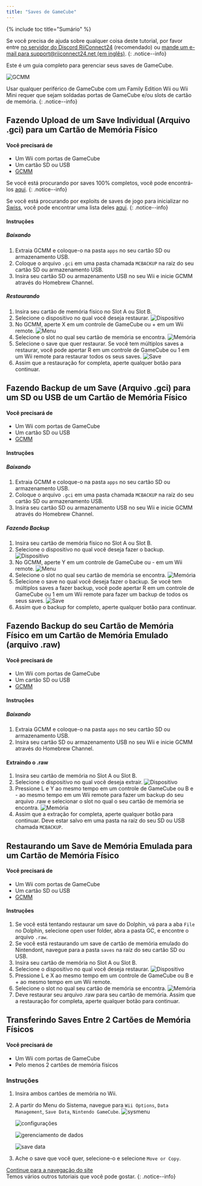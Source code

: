 ```yaml
---
title: "Saves de GameCube"
---
```


{% include toc title="Sumário" %}

Se você precisa de ajuda sobre qualquer coisa deste tutorial, por favor entre [no servidor do Discord RiiConnect24](https://discord.gg/rc24) (recomendado) ou [mande um e-mail para support@riiconnect24.net (em inglês)](mailto:support@riiconnect24.net).
{: .notice--info}

Este é um guia completo para gerenciar seus saves de GameCube.

![GCMM](/images/gcsaves/gcmm.png)

Usar qualquer periférico de GameCube com um Family Edition Wii ou Wii Mini requer que sejam soldadas portas de GameCube e/ou slots de cartão de memória.
{: .notice--info}

## Fazendo Upload de um Save Individual (Arquivo .gci) para um Cartão de Memória Físico

#### Você precisará de

- Um Wii com portas de GameCube
- Um cartão SD ou USB
- [GCMM](https://hbb1.oscwii.org/hbb/gcmm/gcmm.zip)

Se você está procurando por saves 100% completos, você pode encontrá-los [aqui](https://gamefaqs.gamespot.com/).
{: .notice--info}

Se você está procurando por exploits de saves de jogo para inicializar no [Swiss](https://github.com/emukidid/swiss-gc/releases), você pode encontrar uma lista deles [aqui](https://www.gc-forever.com/wiki/index.php?title=Booting_homebrew#Game_Save_Exploits).
{: .notice--info}

#### Instruções

##### Baixando

1. Extraia GCMM e coloque-o na pasta `apps` no seu cartão SD ou armazenamento USB.
2. Coloque o arquivo `.gci` em uma pasta chamada `MCBACKUP` na raíz do seu cartão SD ou armazenamento USB.
3. Insira seu cartão SD ou armazenamento USB no seu Wii e inicie GCMM através do Homebrew Channel.

##### Restaurando

1. Insira seu cartão de memória físico no Slot A ou Slot B.
2. Selecione o dispositivo no qual você deseja restaurar. ![Dispositivo](/images/gcsaves/gcmm-select-device.jpg)
3. No GCMM, aperte X em um controle de GameCube ou + em um Wii remote. ![Menu](/images/gcsaves/gcmm-menu.jpg)
4. Selecione o slot no qual seu cartão de memória se encontra. ![Memória](/images/gcsaves/gcmm-mem-select.jpg)
5. Selecione o save que quer restaurar. Se você tem múltiplos saves a restaurar, você pode apertar R em um controle de GameCube ou 1 em um Wii remote para restaurar todos os seus saves. ![Save](/images/gcsaves/gcmm-select-save.jpg)
6. Assim que a restauração for completa, aperte qualquer botão para continuar.

## Fazendo Backup de um Save (Arquivo .gci) para um SD ou USB de um Cartão de Memória Físico

#### Você precisará de

- Um Wii com portas de GameCube
- Um cartão SD ou USB
- [GCMM](https://hbb1.oscwii.org/hbb/gcmm/gcmm.zip)

#### Instruções

##### Baixando

1. Extraia GCMM e coloque-o na pasta `apps` no seu cartão SD ou armazenamento USB.
2. Coloque o arquivo `.gci` em uma pasta chamada `MCBACKUP` na raíz do seu cartão SD ou armazenamento USB.
3. Insira seu cartão SD ou armazenamento USB no seu Wii e inicie GCMM através do Homebrew Channel.

##### Fazendo Backup

1. Insira seu cartão de memória físico no Slot A ou Slot B.
2. Selecione o dispositivo no qual você deseja fazer o backup. ![Dispositivo](/images/gcsaves/gcmm-select-device.jpg)
3. No GCMM, aperte Y em um controle de GameCube ou - em um Wii remote. ![Menu](/images/gcsaves/gcmm-menu.jpg)
4. Selecione o slot no qual seu cartão de memória se encontra. ![Memória](/images/gcsaves/gcmm-mem-select.jpg)
5. Selecione o save no qual você deseja fazer o backup. Se você tem múltiplos saves a fazer backup, você pode apertar R em um controle de GameCube ou 1 em um Wii remote para fazer um backup de todos os seus saves. ![Save](/images/gcsaves/gcmm-select-save.jpg)
6. Assim que o backup for completo, aperte qualquer botão para continuar.

## Fazendo Backup do seu Cartão de Memória Físico em um Cartão de Memória Emulado (arquivo .raw)

#### Você precisará de

- Um Wii com portas de GameCube
- Um cartão SD ou USB
- [GCMM](https://hbb1.oscwii.org/hbb/gcmm/gcmm.zip)

#### Instruções

##### Baixando

1. Extraia GCMM e coloque-o na pasta `apps` no seu cartão SD ou armazenamento USB.
2. Insira seu cartão SD ou armazenamento USB no seu Wii e inicie GCMM através do Homebrew Channel.

#### Extraindo o .raw

1. Insira seu cartão de memória no Slot A ou Slot B.
2. Selecione o dispositivo no qual você deseja extrair. ![Dispositivo](/images/gcsaves/gcmm-select-device.jpg)
3. Pressione L e Y ao mesmo tempo em um controle de GameCube ou B e - ao mesmo tempo em um Wii remote para fazer um backup do seu arquivo .raw e selecionar o slot no qual o seu cartão de memória se encontra. ![Memória](/images/gcsaves/gcmm-mem-select.jpg)
4. Assim que a extração for completa, aperte qualquer botão para continuar. Deve estar salvo em uma pasta na raíz do seu SD ou USB chamada `MCBACKUP`.

## Restaurando um Save de Memória Emulada para um Cartão de Memória Físico

#### Você precisará de

- Um Wii com portas de GameCube
- Um cartão SD ou USB
- [GCMM](https://hbb1.oscwii.org/hbb/gcmm/gcmm.zip)

#### Instruções

1. Se você está tentando restaurar um save do Dolphin, vá para a aba `File` no Dolphin, selecione open user folder, abra a pasta GC, e encontre o arquivo `.raw`.
2. Se você está restaurando um save de cartão de memória emulado do Nintendont, navegue para a pasta `saves` na raíz do seu cartão SD ou USB.
3. Insira seu cartão de memória no Slot A ou Slot B.
4. Selecione o dispositivo no qual você deseja restaurar. ![Dispositivo](/images/gcsaves/gcmm-select-device.jpg)
5. Pressione L e X ao mesmo tempo em um controle de GameCube ou B e + ao mesmo tempo em um Wii remote.
6. Selecione o slot no qual seu cartão de memória se encontra. ![Memória](/images/gcsaves/gcmm-mem-select.jpg)
7. Deve restaurar seu arquivo .raw para seu cartão de memória. Assim que a restauração for completa, aperte qualquer botão para continuar.

## Transferindo Saves Entre 2 Cartões de Memória Físicos

#### Você precisará de

- Um Wii com portas de GameCube
- Pelo menos 2 cartões de memória físicos

### Instruções

1. Insira ambos cartões de memória no Wii.
2. A partir do Menu do Sistema, navegue para `Wii Options`, `Data Management`, `Save Data`, `Nintendo GameCube`. ![sysmenu](/images/gcsaves/sysmenu.jpg) <br>

   ![configurações](/images/gcsaves/settings.jpg) <br>

   ![gerenciamento de dados](/images/gcsaves/data-management.jpg) <br>

   ![save data](/images/gcsaves/save-data.jpg)

3. Ache o save que você quer, selecione-o e selecione `Move or Copy`.

[Continue para a navegação do site](site-navigation)<br> Temos vários outros tutoriais que você pode gostar.
{: .notice--info}
